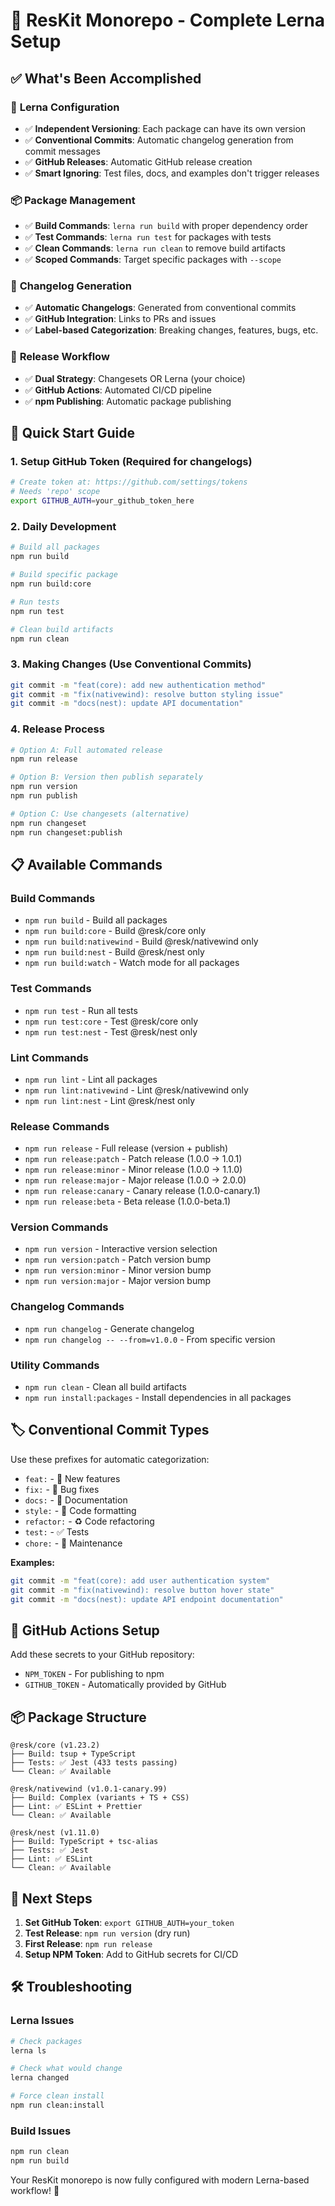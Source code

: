 # 🎉 ResKit Monorepo - Complete Lerna Setup

## ✅ **What's Been Accomplished**

### 🔧 **Lerna Configuration**
- ✅ **Independent Versioning**: Each package can have its own version
- ✅ **Conventional Commits**: Automatic changelog generation from commit messages
- ✅ **GitHub Releases**: Automatic GitHub release creation
- ✅ **Smart Ignoring**: Test files, docs, and examples don't trigger releases

### 📦 **Package Management**
- ✅ **Build Commands**: `lerna run build` with proper dependency order
- ✅ **Test Commands**: `lerna run test` for packages with tests
- ✅ **Clean Commands**: `lerna run clean` to remove build artifacts
- ✅ **Scoped Commands**: Target specific packages with `--scope`

### 📝 **Changelog Generation**
- ✅ **Automatic Changelogs**: Generated from conventional commits
- ✅ **GitHub Integration**: Links to PRs and issues
- ✅ **Label-based Categorization**: Breaking changes, features, bugs, etc.

### 🚀 **Release Workflow**
- ✅ **Dual Strategy**: Changesets OR Lerna (your choice)
- ✅ **GitHub Actions**: Automated CI/CD pipeline
- ✅ **npm Publishing**: Automatic package publishing

## 🚀 **Quick Start Guide**

### 1. **Setup GitHub Token** (Required for changelogs)
```bash
# Create token at: https://github.com/settings/tokens
# Needs 'repo' scope
export GITHUB_AUTH=your_github_token_here
```

### 2. **Daily Development**
```bash
# Build all packages
npm run build

# Build specific package
npm run build:core

# Run tests
npm run test

# Clean build artifacts
npm run clean
```

### 3. **Making Changes** (Use Conventional Commits)
```bash
git commit -m "feat(core): add new authentication method"
git commit -m "fix(nativewind): resolve button styling issue" 
git commit -m "docs(nest): update API documentation"
```

### 4. **Release Process**
```bash
# Option A: Full automated release
npm run release

# Option B: Version then publish separately
npm run version
npm run publish

# Option C: Use changesets (alternative)
npm run changeset
npm run changeset:publish
```

## 📋 **Available Commands**

### **Build Commands**
- `npm run build` - Build all packages
- `npm run build:core` - Build @resk/core only
- `npm run build:nativewind` - Build @resk/nativewind only
- `npm run build:nest` - Build @resk/nest only
- `npm run build:watch` - Watch mode for all packages

### **Test Commands**
- `npm run test` - Run all tests
- `npm run test:core` - Test @resk/core only
- `npm run test:nest` - Test @resk/nest only

### **Lint Commands**
- `npm run lint` - Lint all packages
- `npm run lint:nativewind` - Lint @resk/nativewind only
- `npm run lint:nest` - Lint @resk/nest only

### **Release Commands**
- `npm run release` - Full release (version + publish)
- `npm run release:patch` - Patch release (1.0.0 → 1.0.1)
- `npm run release:minor` - Minor release (1.0.0 → 1.1.0)
- `npm run release:major` - Major release (1.0.0 → 2.0.0)
- `npm run release:canary` - Canary release (1.0.0-canary.1)
- `npm run release:beta` - Beta release (1.0.0-beta.1)

### **Version Commands**
- `npm run version` - Interactive version selection
- `npm run version:patch` - Patch version bump
- `npm run version:minor` - Minor version bump  
- `npm run version:major` - Major version bump

### **Changelog Commands**
- `npm run changelog` - Generate changelog
- `npm run changelog -- --from=v1.0.0` - From specific version

### **Utility Commands**
- `npm run clean` - Clean all build artifacts
- `npm run install:packages` - Install dependencies in all packages

## 🏷️ **Conventional Commit Types**

Use these prefixes for automatic categorization:

- `feat:` - 🚀 New features
- `fix:` - 🐛 Bug fixes
- `docs:` - 📝 Documentation
- `style:` - 💅 Code formatting
- `refactor:` - ♻️ Code refactoring
- `test:` - ✅ Tests
- `chore:` - 🔧 Maintenance

**Examples:**
```bash
git commit -m "feat(core): add user authentication system"
git commit -m "fix(nativewind): resolve button hover state"
git commit -m "docs(nest): update API endpoint documentation"
```

## 🔧 **GitHub Actions Setup**

Add these secrets to your GitHub repository:
- `NPM_TOKEN` - For publishing to npm
- `GITHUB_TOKEN` - Automatically provided by GitHub

## 📦 **Package Structure**

```
@resk/core (v1.23.2)
├── Build: tsup + TypeScript
├── Tests: ✅ Jest (433 tests passing)
└── Clean: ✅ Available

@resk/nativewind (v1.0.1-canary.99)  
├── Build: Complex (variants + TS + CSS)
├── Lint: ✅ ESLint + Prettier
└── Clean: ✅ Available

@resk/nest (v1.11.0)
├── Build: TypeScript + tsc-alias
├── Tests: ✅ Jest
├── Lint: ✅ ESLint
└── Clean: ✅ Available
```

## 🎯 **Next Steps**

1. **Set GitHub Token**: `export GITHUB_AUTH=your_token`
2. **Test Release**: `npm run version` (dry run)
3. **First Release**: `npm run release`
4. **Setup NPM Token**: Add to GitHub secrets for CI/CD

## 🛠️ **Troubleshooting**

### Lerna Issues
```bash
# Check packages
lerna ls

# Check what would change
lerna changed

# Force clean install
npm run clean:install
```

### Build Issues  
```bash
npm run clean
npm run build
```

Your ResKit monorepo is now fully configured with modern Lerna-based workflow! 🚀
